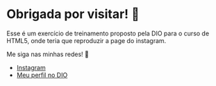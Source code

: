 # Obrigada por visitar! :white_flower:

Esse é um exercício de treinamento proposto pela DIO para o curso de HTML5, onde teria que reproduzir a page do instagram. 

Me siga nas minhas redes! :mobile_phone_off:

- <a href="https://instagram.com/erika_queiroz">Instagram</a>
- <a href="https://web.dio.me/users/eaq990"> Meu perfil no DIO</a> 